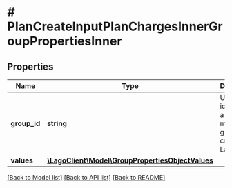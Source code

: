 # # PlanCreateInputPlanChargesInnerGroupPropertiesInner

## Properties

Name | Type | Description | Notes
------------ | ------------- | ------------- | -------------
**group_id** | **string** | Unique identifier of a billable metric group, created by Lago. |
**values** | [**\LagoClient\Model\GroupPropertiesObjectValues**](GroupPropertiesObjectValues.md) |  |

[[Back to Model list]](../../README.md#models) [[Back to API list]](../../README.md#endpoints) [[Back to README]](../../README.md)
